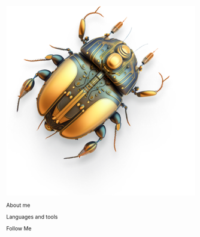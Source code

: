 ![Header](https://github.com/Holms221b/Holms221b/blob/main/assets/BUG.png)

About me

Languages and tools

Follow Me